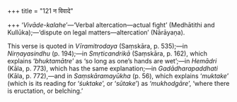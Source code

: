 +++
title = "121 न विवादे"

+++
‘*Vivāde-kalahe*’—‘Verbal altercation—actual fight’ (Medhātithi and
Kullūka);—‘dispute on legal matters—altercation’ (Nārāyaṇa).

This verse is quoted in *Vīramitrodaya* (Saṃskāra, p. 535);—in
*Nirṇayasindhu* (p. 194);—in *Smṛticandrikā* (Saṃskāra, p. 162), which
explains ‘*bhuktamātre*’ as ‘so long as one’s hands are wet’;—in
*Hemādri* (Kāla, p. 773), which has the same explanation;—in
*Gadādharapaddhati* (Kāla, p. 772),—and in *Saṃskāramayūkha* (p. 56),
which explains ‘*muktake*’ (which is its reading for ‘*śuktake*’, or
‘*sūtake*’) as ‘*mukhodgāre*’, ‘where there is eructation, or belching.’


